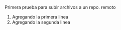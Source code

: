 Primera prueba para subir archivos a un repo. remoto
1. Agregando la primera linea
2. Agregando la segunda linea
